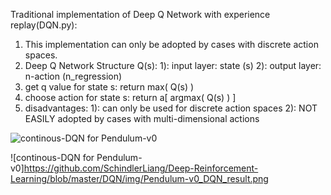 Traditional implementation of Deep Q Network with experience replay(DQN.py):
  1. This implementation can only be adopted by cases with discrete action spaces.
  2. Deep Q Network Structure Q(s):
    1): input layer: state (s)
    2): output layer: n-action (n_regression)
  3. get q value for state s:  return max( Q(s) )
  4. choose action for state s: return a[ argmax( Q(s) )  ]
  5. disadvantages:
     1): can only be used for discrete action spaces
     2): NOT EASILY adopted by cases with multi-dimensional actions
  

![continous-DQN for Pendulum-v0](https://github.com/SchindlerLiang/Deep-Reinforcement-Learning/blob/master/DQN/img/continous_DQN_structure.png)


![continous-DQN for Pendulum-v0]https://github.com/SchindlerLiang/Deep-Reinforcement-Learning/blob/master/DQN/img/Pendulum-v0_DQN_result.png
